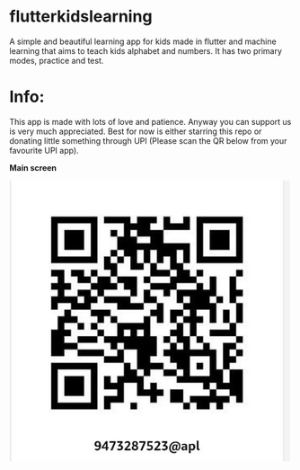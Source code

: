 # flutterkidslearning

A simple and beautiful learning app for kids made in flutter and machine learning that aims to teach kids alphabet and numbers. It has two primary modes, practice and test.
# Info:

This app is made with lots of love and patience. Anyway you can support us is very much appreciated. Best for now is either starring this repo or donating little something through UPI (Please scan the QR below from your favourite UPI app).

<b>Main screen </b>

<img src="https://github.com/meshubhama01/flutterkidslearning/blob/master/QR.jpeg" width="500" height="500">
